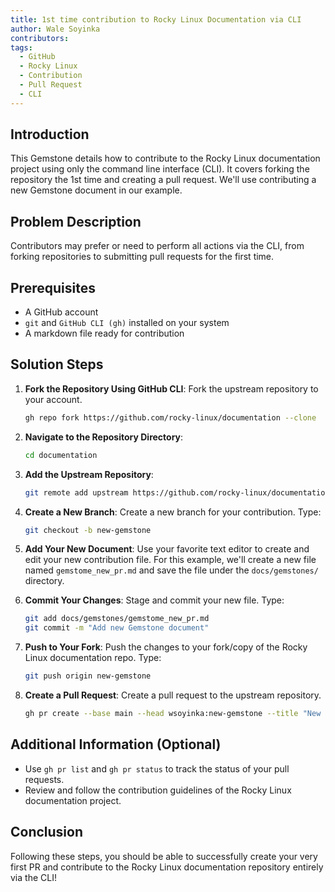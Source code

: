 ```yaml
---
title: 1st time contribution to Rocky Linux Documentation via CLI
author: Wale Soyinka
contributors:
tags:
  - GitHub
  - Rocky Linux
  - Contribution
  - Pull Request
  - CLI
---
```


## Introduction

This Gemstone details how to contribute to the Rocky Linux documentation project using only the command line interface (CLI). It covers forking the repository the 1st time and creating a pull request.
We'll use contributing a new Gemstone document in our example.

## Problem Description

Contributors may prefer or need to perform all actions via the CLI, from forking repositories to submitting pull requests for the first time.

## Prerequisites

- A GitHub account
- `git` and `GitHub CLI (gh)` installed on your system
- A markdown file ready for contribution

## Solution Steps

1. **Fork the Repository Using GitHub CLI**:
   Fork the upstream repository to your account.

   ```bash
   gh repo fork https://github.com/rocky-linux/documentation --clone
   ```

2. **Navigate to the Repository Directory**:

   ```bash
   cd documentation
   ```

3. **Add the Upstream Repository**:

   ```bash
   git remote add upstream https://github.com/rocky-linux/documentation.git
   ```

4. **Create a New Branch**:
   Create a new branch for your contribution. Type:

   ```bash
   git checkout -b new-gemstone
   ```

5. **Add Your New Document**:
   Use your favorite text editor to create and edit your new contribution file.
   For this example, we'll create a new file named `gemstome_new_pr.md` and save the file under the  `docs/gemstones/` directory.

6. **Commit Your Changes**:
   Stage and commit your new file. Type:

   ```bash
   git add docs/gemstones/gemstome_new_pr.md
   git commit -m "Add new Gemstone document"
   ```

7. **Push to Your Fork**:
   Push the changes to your fork/copy of the Rocky Linux documentation repo. Type:

   ```bash
   git push origin new-gemstone
   ```

8. **Create a Pull Request**:
   Create a pull request to the upstream repository.

   ```bash
   gh pr create --base main --head wsoyinka:new-gemstone --title "New Gemstone: Creating PRs via CLI" --body "Guide on how to contribute to documentation using CLI"
   ```

## Additional Information (Optional)

- Use `gh pr list` and `gh pr status` to track the status of your pull requests.
- Review and follow the contribution guidelines of the Rocky Linux documentation project.

## Conclusion

Following these steps, you should be able to successfully create your very first PR and contribute to the Rocky Linux documentation repository entirely via the CLI!
